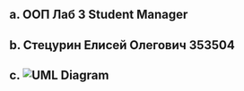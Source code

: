 ## a. ООП Лаб 3 Student Manager
## b. Стецурин Елисей Олегович 353504
## c. ![UML Diagram](../images/UML_Lab3.png)